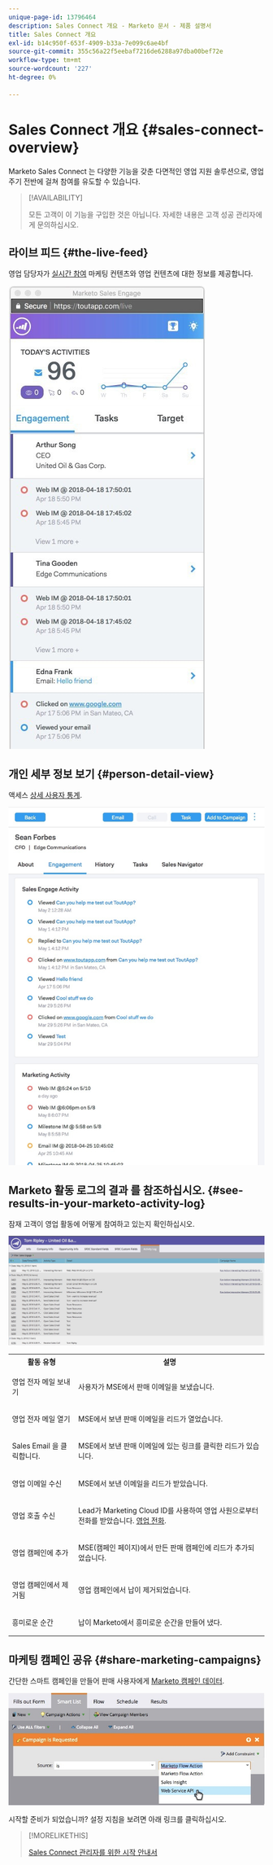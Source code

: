 ```yaml
---
unique-page-id: 13796464
description: Sales Connect 개요 - Marketo 문서 - 제품 설명서
title: Sales Connect 개요
exl-id: b14c950f-653f-4909-b33a-7e099c6ae4bf
source-git-commit: 355c56a22f5eebaf7216de6288a97dba00bef72e
workflow-type: tm+mt
source-wordcount: '227'
ht-degree: 0%

---
```


# Sales Connect 개요 {#sales-connect-overview}

Marketo Sales Connect 는 다양한 기능을 갖춘 다면적인 영업 지원 솔루션으로, 영업 주기 전반에 걸쳐 참여를 유도할 수 있습니다.

>[!AVAILABILITY]
>
>모든 고객이 이 기능을 구입한 것은 아닙니다. 자세한 내용은 고객 성공 관리자에게 문의하십시오.

## 라이브 피드 {#the-live-feed}

영업 담당자가 [실시간 참여](/help/marketo/product-docs/marketo-sales-connect/email/the-live-feed/live-feed-overview.md) 마케팅 컨텐츠와 영업 컨텐츠에 대한 정보를 제공합니다.

![](assets/engagement.jpg)

## 개인 세부 정보 보기 {#person-detail-view}

액세스 [상세 사용자 통계](/help/marketo/product-docs/marketo-sales-connect/people/person-detail-view.md).

![](assets/2018-05-11-at-3.28-pm.jpg)

## Marketo 활동 로그의 결과 를 참조하십시오. {#see-results-in-your-marketo-activity-log}

잠재 고객이 영업 활동에 어떻게 참여하고 있는지 확인하십시오.

![](assets/2018-05-11-at-3.30-pm.jpg)

<table> 
 <tbody> 
  <tr> 
   <th>활동 유형</th> 
   <th>설명</th> 
  </tr> 
  <tr> 
   <td><p>영업 전자 메일 보내기</p></td> 
   <td><p>사용자가 MSE에서 판매 이메일을 보냈습니다.</p></td> 
  </tr> 
  <tr> 
   <td><p>영업 전자 메일 열기</p></td> 
   <td><p>MSE에서 보낸 판매 이메일을 리드가 열었습니다.</p></td> 
  </tr> 
  <tr> 
   <td><p>Sales Email 을 클릭합니다.</p></td> 
   <td><p>MSE에서 보낸 판매 이메일에 있는 링크를 클릭한 리드가 있습니다.</p></td> 
  </tr> 
  <tr> 
   <td colspan="1"><p>영업 이메일 수신</p></td> 
   <td colspan="1"><p>MSE에서 보낸 이메일을 리드가 받았습니다.</p></td> 
  </tr> 
  <tr> 
   <td colspan="1"><p>영업 호출 수신</p></td> 
   <td colspan="1"><p>Lead가 Marketing Cloud ID를 사용하여 영업 사원으로부터 전화를 받았습니다. <a href="/help/marketo/product-docs/marketo-sales-connect/phone/sales-phone-overview.md" rel="nofollow">영업 전화</a>.</p></td> 
  </tr> 
  <tr> 
   <td colspan="1"><p>영업 캠페인에 추가</p></td> 
   <td colspan="1"><p>MSE(캠페인 페이지)에서 만든 판매 캠페인에 리드가 추가되었습니다.</p></td> 
  </tr> 
  <tr> 
   <td colspan="1"><p>영업 캠페인에서 제거됨</p></td> 
   <td colspan="1"><p>영업 캠페인에서 납이 제거되었습니다.</p></td> 
  </tr> 
  <tr> 
   <td colspan="1"><p>흥미로운 순간</p></td> 
   <td colspan="1"><p>납이 Marketo에서 흥미로운 순간을 만들어 냈다.</p></td> 
  </tr> 
 </tbody> 
</table>

## 마케팅 캠페인 공유 {#share-marketing-campaigns}

간단한 스마트 캠페인을 만들어 판매 사용자에게 [Marketo 캠페인 데이터](/help/marketo/product-docs/marketo-sales-connect/marketo/make-a-campaign-visible-to-sales-connect-users.md).

![](assets/campaign-is-requested.jpg)

시작할 준비가 되었습니까? 설정 지침을 보려면 아래 링크를 클릭하십시오.

>[!MORELIKETHIS]
>
>[Sales Connect 관리자를 위한 시작 안내서](/help/marketo/product-docs/marketo-sales-connect/getting-started/getting-started-guide-for-sales-connect-admins.md)

